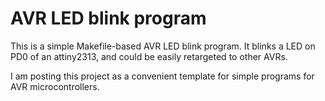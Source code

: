 # AVR LED blink program

This is a simple Makefile-based AVR LED blink program.  It blinks a LED on PD0 of an attiny2313, and could be easily retargeted to other AVRs.

I am posting this project as a convenient template for simple programs for AVR microcontrollers.
